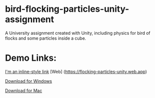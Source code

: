 # bird-flocking-particles-unity-assignment
A University assignment created with Unity, including physics for bird of flocks and some particles inside a cube.


# Demo Links:
[I'm an inline-style link](https://www.google.com)
[Web] (https://flocking-particles-unity.web.app)

[Download for Windows](https://github.com/Alexookah/bird-flocking-particles-unity-assignment/blob/master/build_platforms/mac_particles_assignment.zip?raw=true)

[Download for Mac](https://github.com/Alexookah/bird-flocking-particles-unity-assignment/raw/master/build_platforms/mac_particles_assignment.zip?raw=true)
